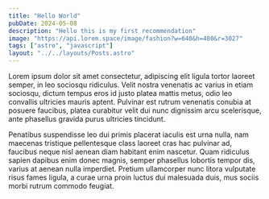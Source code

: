 ```yaml
---
title: "Hello World"
pubDate: 2024-05-08
description: "Hello this is my first recommendation"
image: "https://api.lorem.space/image/fashion?w=640&h=480&r=3027"
tags: ["astro", "javascript"]
layout: "../../layouts/Posts.astro"
---
```


Lorem ipsum dolor sit amet consectetur, adipiscing elit ligula tortor laoreet semper, in leo sociosqu ridiculus. Velit nostra venenatis ac varius in etiam sociosqu, dictum tempus eros id justo platea mattis metus, odio leo convallis ultricies mauris aptent. Pulvinar est rutrum venenatis conubia at posuere faucibus, platea curabitur velit dui nunc dignissim arcu scelerisque, ante phasellus gravida purus ultricies tincidunt.

Penatibus suspendisse leo dui primis placerat iaculis est urna nulla, nam maecenas tristique pellentesque class laoreet cras hac pulvinar ad, faucibus neque nisl aenean diam habitant enim nascetur. Quam ridiculus sapien dapibus enim donec magnis, semper phasellus lobortis tempor dis, varius at aenean nulla imperdiet. Pretium ullamcorper nunc litora vulputate risus fames ligula, a curae urna proin luctus dui malesuada duis, mus sociis morbi rutrum commodo feugiat.